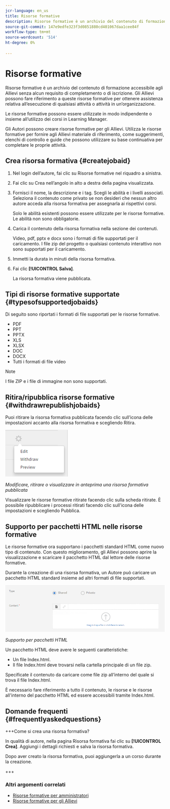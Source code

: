 ```yaml
---
jcr-language: en_us
title: Risorse formative
description: Risorse formative è un archivio del contenuto di formazione accessibile agli Allievi senza alcun requisito di completamento o di iscrizione. Gli Allievi possono fare riferimento a queste risorse formative per ottenere assistenza relativa all’esecuzione di qualsiasi attività o attività in un’organizzazione.
source-git-commit: 147e9edfe323f3d0851880cd401067daa1cee84f
workflow-type: tm+mt
source-wordcount: '514'
ht-degree: 0%

---
```




# Risorse formative

Risorse formative è un archivio del contenuto di formazione accessibile agli Allievi senza alcun requisito di completamento o di iscrizione. Gli Allievi possono fare riferimento a queste risorse formative per ottenere assistenza relativa all’esecuzione di qualsiasi attività o attività in un’organizzazione.

Le risorse formative possono essere utilizzate in modo indipendente o insieme all’utilizzo dei corsi in Learning Manager.

Gli Autori possono creare risorse formative per gli Allievi. Utilizza le risorse formative per fornire agli Allievi materiale di riferimento, come suggerimenti, elenchi di controllo e guide che possono utilizzare su base continuativa per completare le proprie attività.

## Crea risorsa formativa {#createjobaid}

1. Nel login dell’autore, fai clic su Risorse formative nel riquadro a sinistra.
1. Fai clic su Crea nell’angolo in alto a destra della pagina visualizzata.
1. Fornisci il nome, la descrizione e i tag. Scegli le abilità e i livelli associati. Seleziona il contenuto come privato se non desideri che nessun altro autore acceda alla risorsa formativa per assegnarla ai rispettivi corsi.

   Solo le abilità esistenti possono essere utilizzate per le risorse formative. Le abilità non sono obbligatorie.

1. Carica il contenuto della risorsa formativa nella sezione dei contenuti.

   Video, pdf, pptx e docx sono i formati di file supportati per il caricamento. I file zip del progetto o qualsiasi contenuto interattivo non sono supportati per il caricamento.

1. Immetti la durata in minuti della risorsa formativa.
1. Fai clic **[!UICONTROL Salva]**.

   La risorsa formativa viene pubblicata.

## Tipi di risorse formative supportate {#typesofsupportedjobaids}

Di seguito sono riportati i formati di file supportati per le risorse formative.

* PDF
* PPT
* PPTX
* XLS
* XLSX
* DOC
* DOCX
* Tutti i formati di file video

>[!NOTE]
>
>I file ZIP e i file di immagine non sono supportati.

## Ritira/ripubblica risorse formative {#withdrawrepublishjobaids}

Puoi ritirare la risorsa formativa pubblicata facendo clic sull’icona delle impostazioni accanto alla risorsa formativa e scegliendo Ritira.

![](assets/job-aid-withdraw.png)

*Modificare, ritirare o visualizzare in anteprima una risorsa formativa pubblicata*

Visualizzare le risorse formative ritirate facendo clic sulla scheda ritirate. È possibile ripubblicare i processi ritirati facendo clic sull&#39;icona delle impostazioni e scegliendo Pubblica.

## Supporto per pacchetti HTML nelle risorse formative

Le risorse formative ora supportano i pacchetti standard HTML come nuovo tipo di contenuto. Con questo miglioramento, gli Allievi possono aprire la visualizzazione e scaricare il pacchetto HTML dal lettore delle risorse formative.

Durante la creazione di una risorsa formativa, un Autore può caricare un pacchetto HTML standard insieme ad altri formati di file supportati.

![](assets/html-job-aid.png)

*Supporto per pacchetti HTML*

Un pacchetto HTML deve avere le seguenti caratteristiche:

* Un file Index.html.
* Il file Index.html deve trovarsi nella cartella principale di un file zip.

Specificate il contenuto da caricare come file zip all’interno del quale si trova il file Index.html.

È necessario fare riferimento a tutto il contenuto, le risorse e le risorse all&#39;interno del pacchetto HTML ed essere accessibili tramite Index.html.

## Domande frequenti {#frequentlyaskedquestions}

+++Come si crea una risorsa formativa?

In qualità di autore, nella pagina Risorsa formativa fai clic su **[!UICONTROL Crea]**. Aggiungi i dettagli richiesti e salva la risorsa formativa.

Dopo aver creato la risorsa formativa, puoi aggiungerla a un corso durante la creazione.

+++

### Altri argomenti correlati

* [Risorse formative per amministratori](../../administrators/feature-summary/job-aids.md)
* [Risorse formative per gli Allievi](../../learners/feature-summary/job-aids.md)
